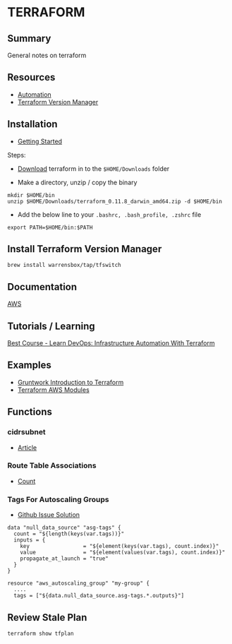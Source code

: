 # TERRAFORM

## Summary

General notes on terraform

## Resources

- [Automation](https://learn.hashicorp.com/terraform/development/running-terraform-in-automation)
- [Terraform Version Manager](https://warrensbox.github.io/terraform-switcher/)

## Installation

- [Getting Started](https://www.terraform.io/intro/getting-started/install.html)

Steps:

- [Download](https://www.terraform.io/downloads.html) terraform in to the
  `$HOME/Downloads` folder

- Make a directory, unzip / copy the binary

```console
mkdir $HOME/bin
unzip $HOME/Downloads/terraform_0.11.8_darwin_amd64.zip -d $HOME/bin
```

- Add the below line to your `.bashrc, .bash_profile, .zshrc` file

```shell
export PATH=$HOME/bin:$PATH
```

## Install Terraform Version Manager

```
brew install warrensbox/tap/tfswitch
```

## Documentation

[AWS](https://www.terraform.io/docs/providers/aws/index.html)

## Tutorials / Learning

[Best Course - Learn DevOps: Infrastructure Automation With Terraform](https://www.udemy.com/learn-devops-infrastructure-automation-with-terraform/learn/v4/content)

## Examples

- [Gruntwork Introduction to Terraform](https://blog.gruntwork.io/an-introduction-to-terraform-f17df9c6d180)
- [Terraform AWS Modules](https://github.com/terraform-aws-modules)

## Functions

### cidrsubnet

- [Article](http://blog.itsjustcode.net/blog/2017/11/18/terraform-cidrsubnet-deconstructed/)

### Route Table Associations

- [Count](https://stackoverflow.com/questions/51739482/terraform-how-to-associate-multiple-subnet-to-route-table)

### Tags For Autoscaling Groups

- [Github Issue Solution](https://github.com/hashicorp/terraform/issues/15226)

```
data "null_data_source" "asg-tags" {
  count = "${length(keys(var.tags))}"
  inputs = {
    key                 = "${element(keys(var.tags), count.index)}"
    value               = "${element(values(var.tags), count.index)}"
    propagate_at_launch = "true"
  }
}

resource "aws_autoscaling_group" "my-group" {
  ....
  tags = ["${data.null_data_source.asg-tags.*.outputs}"]
```

## Review Stale Plan

```console
terraform show tfplan
```
